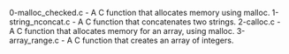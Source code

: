 0-malloc_checked.c - A C function that allocates memory using malloc.
1-string_nconcat.c - A C function that concatenates two strings.
2-calloc.c - A C function that allocates memory for an array, using malloc.
3-array_range.c - A C function that creates an array of integers.
